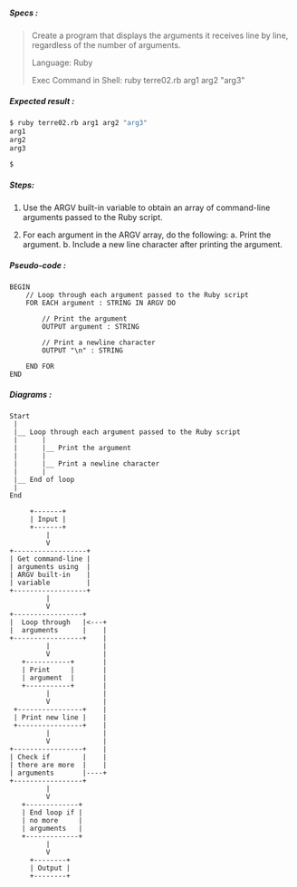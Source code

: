 ##### Specs :

> Create a program that displays the arguments it receives line by line, regardless of the number of arguments.
> 
> Language: Ruby
> 
> Exec Command in Shell: ruby terre02.rb arg1 arg2 "arg3"


##### Expected result :

```zsh
$ ruby terre02.rb arg1 arg2 "arg3"
arg1
arg2
arg3

$
```

##### Steps:

1. Use the ARGV built-in variable to obtain
an array of command-line arguments passed to the Ruby script.

2. For each argument in the ARGV array, do the following:
 a. Print the argument.
 b. Include a new line character after printing the argument.

##### Pseudo-code :
```
BEGIN
    // Loop through each argument passed to the Ruby script
    FOR EACH argument : STRING IN ARGV DO

        // Print the argument
        OUTPUT argument : STRING

        // Print a newline character
        OUTPUT "\n" : STRING

    END FOR
END
```

##### Diagrams :

```
Start
 |
 |__ Loop through each argument passed to the Ruby script
 |      |
 |      |__ Print the argument
 |      |
 |      |__ Print a newline character
 |      |
 |__ End of loop
 |
End
```

```
     +-------+
     | Input |
     +-------+
         |
         V
+------------------+
| Get command-line |
| arguments using  |
| ARGV built-in    |
| variable         |
+------------------+
         |
         V
+-----------------+
|  Loop through   |<---+
|  arguments      |    |
+-----------------+    |
         |             |
         V             |
   +-----------+       |
   | Print     |       |
   | argument  |       |
   +-----------+       |
         |             |
         V             |
 +----------------+    |
 | Print new line |    |
 +----------------+    |
         |             |
         V             |
+-----------------+    |
| Check if        |    |
| there are more  |    |
| arguments       |----+
+-----------------+
         |
         V
   +-------------+
   | End loop if |
   | no more     |
   | arguments   |
   +-------------+
         |
         V
     +--------+
     | Output |
     +--------+
```
